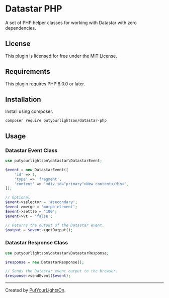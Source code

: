# Datastar PHP

A set of PHP helper classes for working with Datastar with zero dependencies.

## License

This plugin is licensed for free under the MIT License.

## Requirements

This plugin requires PHP 8.0.0 or later.

## Installation

Install using composer.

```shell
composer require putyourlightson/datastar-php
```

## Usage

### Datastar Event Class

```php
use putyourlightson\datastar\DatastarEvent;

$event = new DatastarEvent([
    'id' => 1,
    'type' => 'fragment',
    'content' => '<div id="primary">New content</div>',
]);

// Optional
$event->selector = '#secondary';
$event->merge = 'morph_element';
$event->settle = '100';
$event->vt = 'false';

// Returns the output of the Datastar event.
$output = $event->getOutput();
```

### Datastar Response Class

```php
use putyourlightson\datastar\DatastarResponse;

$response = new DatastarResponse();

// Sends the Datastar event output to the browser.
$response->sendEvent($event);
```

---

Created by [PutYourLightsOn](https://putyourlightson.com/).
